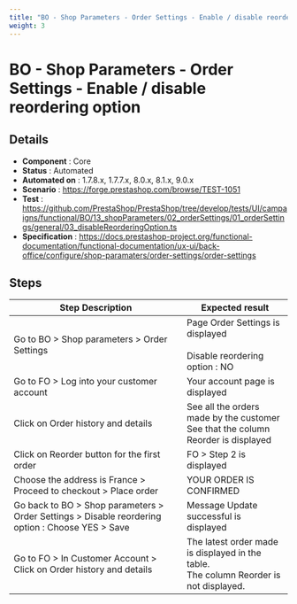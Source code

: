 ```yaml
---
title: "BO - Shop Parameters - Order Settings - Enable / disable reordering option"
weight: 3
---
```


# BO - Shop Parameters - Order Settings - Enable / disable reordering option
## Details
* **Component** : Core
* **Status** : Automated
* **Automated on** : 1.7.8.x, 1.7.7.x, 8.0.x, 8.1.x, 9.0.x
* **Scenario** : https://forge.prestashop.com/browse/TEST-1051
* **Test** : https://github.com/PrestaShop/PrestaShop/tree/develop/tests/UI/campaigns/functional/BO/13_shopParameters/02_orderSettings/01_orderSettings/general/03_disableReorderingOption.ts
* **Specification** : https://docs.prestashop-project.org/functional-documentation/functional-documentation/ux-ui/back-office/configure/shop-paramaters/order-settings/order-settings

## Steps
| Step Description | Expected result |
| ----- | ----- |
| Go to BO > Shop parameters > Order Settings | Page Order Settings is displayed<br><br>Disable reordering option : NO |
| Go to FO > Log into your customer account | Your account page is displayed |
| Click on Order history and details | See all the orders made by the customer<br>See that the column Reorder is displayed |
| Click on Reorder button for the first order | FO > Step 2 is displayed |
| Choose the address is France > Proceed to checkout > Place order | YOUR ORDER IS CONFIRMED |
| Go back to BO > Shop parameters > Order Settings > Disable reordering option : Choose YES > Save | Message Update successful is displayed |
| Go to FO > In Customer Account > Click on Order history and details | The latest order made is displayed in the table.<br>The column Reorder is not displayed. |
